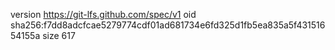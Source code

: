 version https://git-lfs.github.com/spec/v1
oid sha256:f7dd8adcfcae5279774cdf01ad681734e6fd325d1fb5ea835a5f43151654155a
size 617
